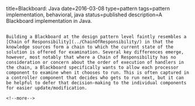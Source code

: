 title=Blackboard: Java
date=2016-03-08
type=pattern
tags=pattern implementation, behavioral, java
status=published
description=A Blackboard implementation in Java.
~~~~~~

Building a Blackboard at the design pattern level faintly resembles a [Chain of Responsibility](../ChainOfResponsibility/) in that the knowledge sources form a chain to which the current state of the solution is offered for examination. Several key differences emerge, however, most notably that where a Chain of Responsibility has no consideration or concern about the order of execution of handlers in the chain, a Blackboard specifically wants to allow each processor component to examine when it chooses to run. This is often captured in a controller component that decides who gets to run next, but it can be helpful to defer that decision-making to the individual components for easier update/modification.

<!--more-->

